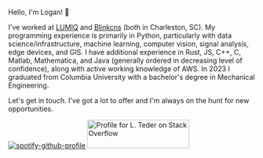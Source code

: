 Hello, I'm Logan! :cowboy_hat_face:

I've worked at [LUMIQ](https://lumiq.tech/) and [Blinkcns](https://www.blinkcns.com/) (both in Charleston, SC). My programming experience is primarily in Python, particularly with data science/infrastructure, machine learning, computer vision, signal analysis, edge devices, and GIS. I have additional experience in Rust, JS, C++, C, Matlab, Mathematica, and Java (generally ordered in decreasing level of confidence), along with active working knowledge of AWS. In 2023 I graduated from Columbia University with a bachelor's degree in Mechanical Engineering.

Let's get in touch. I've got a lot to offer and I'm always on the hunt for new opportunities.

[![spotify-github-profile](https://spotify-github-profile.kittinanx.com/api/view?uid=223xzzn3io3bn6r4a4ezakp4i&cover_image=true&theme=natemoo-re&show_offline=false&background_color=121212&interchange=false&bar_color=53b14f&bar_color_cover=false)](https://spotify-github-profile.kittinanx.com/api/view?uid=223xzzn3io3bn6r4a4ezakp4i&redirect=true) <a href="https://stackoverflow.com/users/5379649/l-teder"><img src="https://stackexchange.com/users/flair/7019716.png?theme=dark" width="208" height="58" alt="Profile for L. Teder on Stack Overflow" title="Profile for L. Teder on Stack Overflow"></a>
